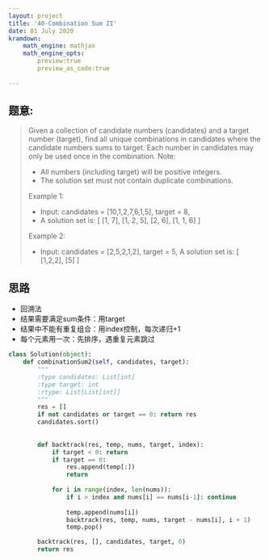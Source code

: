 ```yaml
---
layout: project
title: '40-Combination Sum II'
date: 01 July 2020
kramdown:
    math_engine: mathjax 
    math_engine_opts:
        preview:true
        preview_as_code:true 
       
---
```

## 题意: 
> Given a collection of candidate numbers (candidates) and a target number (target), find all unique combinations in candidates where the candidate numbers sums to target.
> Each number in candidates may only be used once in the combination.
> Note:
> - All numbers (including target) will be positive integers.
> - The solution set must not contain duplicate combinations.
>
> Example 1:
> - Input: candidates = [10,1,2,7,6,1,5], target = 8,
> - A solution set is:
> [
>   [1, 7],
>   [1, 2, 5],
>   [2, 6],
>  [1, 1, 6]
> ]
>
> Example 2:
> - Input: candidates = [2,5,2,1,2], target = 5,
> A solution set is:
> [
>   [1,2,2],
>   [5]
> ]

## 思路
- 回溯法
- 结果需要满足sum条件：用target
- 结果中不能有重复组合：用index控制，每次递归+1
- 每个元素用一次：先排序，遇重复元素跳过

~~~python
class Solution(object):
    def combinationSum2(self, candidates, target):
        """
        :type candidates: List[int]
        :type target: int
        :rtype: List[List[int]]
        """
        res = []
        if not candidates or target == 0: return res
        candidates.sort()
        
        
        def backtrack(res, temp, nums, target, index):
            if target < 0: return
            if target == 0:
                res.append(temp[:])
                return
            
            for i in range(index, len(nums)):
                if i > index and nums[i] == nums[i-1]: continue
                
                temp.append(nums[i])
                backtrack(res, temp, nums, target - nums[i], i + 1)
                temp.pop()

        backtrack(res, [], candidates, target, 0)
        return res
            
~~~
